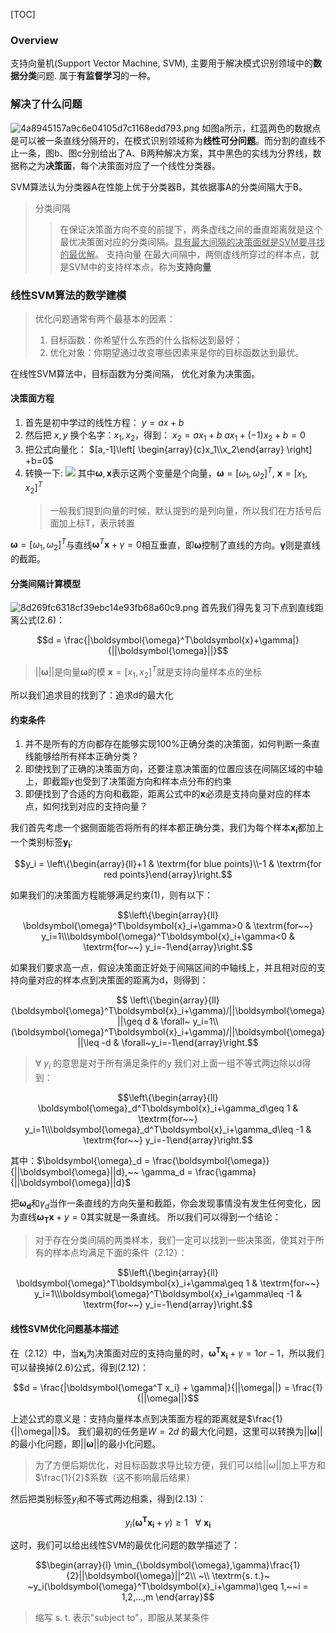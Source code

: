 [TOC]
### Overview
支持向量机(Support Vector Machine, SVM), 主要用于解决模式识别领域中的**数据分类**问题. 属于**有监督学习**的一种。
### 解决了什么问题
![4a8945157a9c6e04105d7c1168edd793.png](en-resource://database/5611:1)
如图a所示，红蓝两色的数据点是可以被一条直线分隔开的，在模式识别领域称为**线性可分问题**。而分割的直线不止一条，图b、图c分别给出了A、B两种解决方案，其中黑色的实线为分界线，数据称之为**决策面**，每个决策面对应了一个线性分类器。

SVM算法认为分类器A在性能上优于分类器B，其依据事A的分类间隔大于B。
> 分类间隔
> > 在保证决策面方向不变的前提下，两条虚线之间的垂直距离就是这个最优决策面对应的分类间隔。<u>具有最大间隔的决策面就是SVM要寻找的最优解</u>。
> 支持向量
> > 在最大间隔中，两侧虚线所穿过的样本点，就是SVM中的支持样本点，称为**支持向量**

### 线性SVM算法的数学建模
>优化问题通常有两个最基本的因素：
>    1. 目标函数：你希望什么东西的什么指标达到最好；
>    2. 优化对象：你期望通过改变哪些因素来是你的目标函数达到最优。

在线性SVM算法中，目标函数为分类间隔， 优化对象为决策面。

#### 决策面方程
1. 首先是初中学过的线性方程：
    $y=ax+b$
2. 然后把 $x, y$ 换个名字：$x_1, x_2$，得到：
    $x_2 = ax_1 + b$
    $ax_1 + (-1)x_2 + b = 0$
3. 把公式向量化：
    $[a,-1]\left[ \begin{array}{c}x_1\\x_2\end{array} \right] +b=0$
4. 转换一下:
    <img src="http://latex.codecogs.com/gif.latex?\frac{\partial J}{\partial \theta_k^{(j)}}=\sum_{i:r(i,j)=1}{\big((\theta^{(j)})^Tx^{(i)}-y^{(i,j)}\big)x_k^{(i)}}+\lambda \theta_k^{(j)}" />
    其中$\boldsymbol{\omega},\boldsymbol{x}$表示这两个变量是个向量，$\boldsymbol{\omega}=[\omega_1,\omega_2]^T$, $\boldsymbol{x}=[x_1,x_2]^T$
    > 一般我们提到向量的时候，默认提到的是列向量，所以我们在方括号后面加上标T，表示转置

$\boldsymbol{\omega}=[\omega_1,\omega_2]^T$与直线$\boldsymbol{\omega}^T\boldsymbol{x}+\gamma=0$相互垂直，即$\boldsymbol{\omega}$控制了直线的方向。$\boldsymbol{\gamma}$则是直线的截距。

#### 分类间隔计算模型
![8d269fc6318cf39ebc14e93fb68a60c9.png](en-resource://database/5617:1)
首先我们得先复习下点到直线距离公式(2.6)：
```math
d = \frac{|\boldsymbol{\omega}^T\boldsymbol{x}+\gamma|}{||\boldsymbol{\omega}||}
```
> $||\boldsymbol{\omega}||$是向量$\boldsymbol{\omega}$的模
> $\boldsymbol{x}=[x_1,x_2]^T$就是支持向量样本点的坐标

所以我们追求目的找到了：追求d的最大化

#### 约束条件
1. 并不是所有的方向都存在能够实现100%正确分类的决策面，如何判断一条直线能够给所有样本正确分类？
2. 即使找到了正确的决策面方向，还要注意决策面的位置应该在间隔区域的中轴上，即截距$\gamma$也受到了决策面方向和样本点分布的约束
3. 即便找到了合适的方向和截距，距离公式中的$\boldsymbol{x}$必须是支持向量对应的样本点，如何找到对应的支持向量？

我们首先考虑一个据侧面能否将所有的样本都正确分类，我们为每个样本$\boldsymbol{x_i}$都加上一个类别标签$\boldsymbol{y_i}$:
```math
y_i = \left\{\begin{array}{ll}+1 & \textrm{for blue points}\\-1 & \textrm{for red points}\end{array}\right.
```
如果我们的决策面方程能够满足约束(1)，则有以下：
```math
\left\{\begin{array}{ll} \boldsymbol{\omega}^T\boldsymbol{x}_i+\gamma>0 & \textrm{for~~} y_i=1\\\boldsymbol{\omega}^T\boldsymbol{x}_i+\gamma<0 & \textrm{for~~} y_i=-1\end{array}\right.
```
如果我们要求高一点，假设决策面正好处于间隔区间的中轴线上，并且相对应的支持向量对应的样本点到决策面的距离为d，则得到：
```math

\left\{\begin{array}{ll} (\boldsymbol{\omega}^T\boldsymbol{x}_i+\gamma)/||\boldsymbol{\omega}||\geq d & \forall~ y_i=1\\(\boldsymbol{\omega}^T\boldsymbol{x}_i+\gamma)/||\boldsymbol{\omega}||\leq -d & \forall~y_i=-1\end{array}\right.
```
> $\forall~y_i$ 的意思是对于所有满足条件的y
我们对上面一组不等式两边除以d得到：
```math
\left\{\begin{array}{ll} \boldsymbol{\omega}_d^T\boldsymbol{x}_i+\gamma_d\geq 1 & \textrm{for~~} y_i=1\\\boldsymbol{\omega}_d^T\boldsymbol{x}_i+\gamma_d\leq -1 & \textrm{for~~} y_i=-1\end{array}\right.
```
其中：$\boldsymbol{\omega}_d = \frac{\boldsymbol{\omega}}{||\boldsymbol{\omega}||d},~~ \gamma_d = \frac{\gamma}{||\boldsymbol{\omega}||d}$

把$\boldsymbol{\omega_d}$和$\gamma_d$当作一条直线的方向矢量和截距，你会发现事情没有发生任何变化，因为直线$\boldsymbol{\omega_Tx}+y=0$其实就是一条直线。
所以我们可以得到一个结论：
> 对于存在分类间隔的两类样本，我们一定可以找到一些决策面，使其对于所有的样本点均满足下面的条件（2.12）：
```math
\left\{\begin{array}{ll} \boldsymbol{\omega}^T\boldsymbol{x}_i+\gamma\geq 1 & \textrm{for~~} y_i=1\\\boldsymbol{\omega}^T\boldsymbol{x}_i+\gamma\leq -1 & \textrm{for~~} y_i=-1\end{array}\right.
```

#### 线性SVM优化问题基本描述
在（2.12）中，当$\boldsymbol{x_i}$为决策面对应的支持向量的时，$\boldsymbol{\omega^Tx_i} + \gamma = 1 or -1$，所以我们可以替换掉(2.6)公式，得到(2.12)：
```math
d = \frac{|\boldsymbol{\omega^T x_i} + \gamma|}{||\omega||} = \frac{1}{||\omega||}
```
上述公式的意义是：支持向量样本点到决策面方程的距离就是$\frac{1}{||\omega||}$。
我们最初的任务是$W=2d$ 的最大化问题，这里可以转换为$||\boldsymbol{\omega}||$的最小化问题，即$||\boldsymbol{\omega}||$的最小化问题。
> 为了方便后期优化，对目标函数求导比较方便，我们可以给$||\omega||$加上平方和$\frac{1}{2}$系数（这不影响最后结果）

然后把类别标签$y_i$和不等式两边相乘，得到(2.13)：
```math
y_i(\boldsymbol{\omega^Tx_i} + \gamma) \geq 1~~~\forall~\boldsymbol{x_i}
```
这时，我们可以给出线性SVM的最优化问题的数学描述了：
```math
\begin{array}{l} \min_{\boldsymbol{\omega},\gamma}\frac{1}{2}||\boldsymbol{\omega}||^2\\ ~\\ \textrm{s. t.}~ ~y_i(\boldsymbol{\omega}^T\boldsymbol{x}_i+\gamma)\geq 1,~~i = 1,2,...,m \end{array}
```
>缩写 s. t. 表示"subject to"，即服从某某条件

